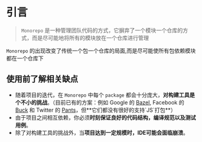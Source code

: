# 引言

> `Monorepo` 是一种管理团队代码的方式，它摒弃了一个模块一个仓库的方式，而是尽可能地将所有的模块放在一个仓库进行管理

`Monorepo` 的出现改变了传统一个包一个仓库的局面,而是尽可能使所有包依赖模块都在一个仓库下

## 使用前了解相关缺点
-   随着项目的迭代，在 `Monorepo` 中每个 `package` 都会十分庞大，**对构建工具是个不小的挑战**。（目前已有的方案：例如 Google 的 [Bazel](https://link.juejin.cn?target=https%3A%2F%2Fbazel.build%2F "https://bazel.build/"), Facebook 的 [Buck](https://link.juejin.cn?target=https%3A%2F%2Fbuckbuild.com%2F "https://buckbuild.com/") 和 Twitter 的 [Pants](https://link.juejin.cn?target=https%3A%2F%2Fwww.pantsbuild.org%2F "https://www.pantsbuild.org/")，但**它们都没有很好的支持`JS`打包**）
-   由于项目之间相互依赖，你必须**时刻保证良好的代码结构，编译规范以及测试用例**。
-   除了对构建工具的挑战外，当**项目达到一定规模时，IDE可能会面临崩溃**。

  